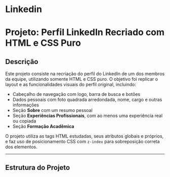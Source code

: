 # Linkedin
# Projeto: Perfil LinkedIn Recriado com HTML e CSS Puro

## Descrição

Este projeto consiste na recriação do perfil do LinkedIn de um dos membros da equipe, utilizando somente HTML e CSS puro. O objetivo foi replicar o layout e as funcionalidades visuais do perfil original, incluindo:

- Cabeçalho de navegação com logo, barra de busca e botões
- Dados pessoais com foto quadrada arredondada, nome, cargo e outras informações
- Seção **Sobre** com um resumo pessoal
- Seção **Experiências Profissionais**, com ao menos uma experiência real ou copiada
- Seção **Formação Acadêmica**

O projeto utiliza as tags HTML estudadas, seus atributos globais e próprios, e faz uso de posicionamento CSS com `z-index` para sobreposição correta dos elementos.

---

## Estrutura do Projeto

